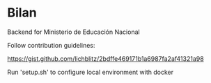 # Bilan
Backend for Ministerio de Educación Nacional

Follow contribution guidelines:

https://gist.github.com/lichblitz/2bdffe469171b1a6987fa2af41321a98

Run 'setup.sh' to configure local environment with docker
